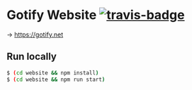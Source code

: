 # Gotify Website [![travis-badge][travis-badge]][travis]

-> https://gotify.net

## Run locally

```bash
$ (cd website && npm install)
$ (cd website && npm run start)
```

[travis-badge]: https://travis-ci.org/gotify/cli.svg?branch=master
[travis]: https://travis-ci.org/gotify/cli
